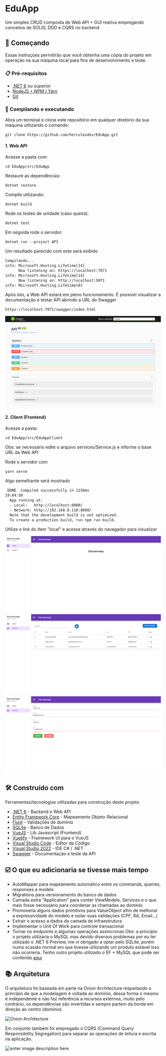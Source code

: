 
# EduApp
Um simples CRUD composta de Web API + GUI reativa empregando conceitos de SOLID, DDD e CQRS no backend

## 🚀 Começando
Essas instruções permitirão que você obtenha uma cópia do projeto em operação na sua máquina local para fins de desenvolvimento e teste.

### 📋 Pré-requisitos
* [.NET 6](https://dotnet.microsoft.com/download/dotnet/6.0) ou superior
* [NodeJS + NPM / Yarn](https://nodejs.org/en/)
* [Git](https://git-scm.com/downloads)

### 🔧 Compilando e executando
Abra um terminal e clone este repositório em qualquer diretório da sua máquina utilizando o comando:
```
git clone https://github.com/herculesdev/EduApp.git
```
#### 1. Web API
Acesse a pasta com:
```
cd EduApp/src/EduApp
```
Restaure as dependências:
```
dotnet restore
```

Compile utilizando:
```
dotnet build
```

Rode os testes de unidade (caso queira):
```
dotnet test
```

Em seguida rode o servidor:
```
dotnet run --project API
```
Um resultado parecido com este será exibido
```
Compilando...
info: Microsoft.Hosting.Lifetime[14]
      Now listening on: https://localhost:7071
info: Microsoft.Hosting.Lifetime[14]
      Now listening on: http://localhost:5071
info: Microsoft.Hosting.Lifetime[0]
```

Após isto, a Web API estará em pleno funcionamento. É possível visualizar a documentação e testar API abrindo a URL do Swagger
```
https://localhost:7071/swagger/index.html
```
![enter image description here](https://raw.githubusercontent.com/herculesdev/EduApp/master/images/swagger.png)

#### 2. Client (Frontend)
Acesse a pasta:
```
cd EduApp/src/EduAppClient
```
Obs: se necessário edite o arquivo services/Service.js e informe o base URL da Web API

Rode o servidor com
```
yarn serve
```
Algo semelhante será mostrado
```
 DONE  Compiled successfully in 1158ms                                                                          19:04:58
  App running at:
  - Local:   http://localhost:8080/
  - Network: http://192.168.0.110:8080/
  Note that the development build is not optimized.
  To create a production build, run npm run build.
```
Utilize o link do item "local" e acesse através do navegador para visualizar

![Imagem da home](https://github.com/herculesdev/EduApp/blob/master/images/home.png?raw=true)
![Imagem da lista](https://github.com/herculesdev/EduApp/blob/master/images/list.png?raw=true)

![Imagem do form](https://github.com/herculesdev/EduApp/blob/master/images/add.png?raw=true)

## 🛠️ Construído com
Ferramentas/tecnologias utilizadas para construção deste projeto

* [.NET 6](https://dotnet.microsoft.com/download/dotnet/6.0) - Backend e Web API
* [Entity Framework Core](https://docs.microsoft.com/pt-br/ef/core/) - Mapeamento Objeto-Relacional
* [Flunt](https://github.com/andrebaltieri/Flunt) - Validações de domínio
* [SQLite](https://www.sqlite.org/index.html) - Banco de Dados
* [VueJS](https://vuejs.org/) - Lib Javascript (Frontend)
* [Vuetify](https://vuetifyjs.com/) - Framework UI para o VueJS
* [Visual Studio Code](https://code.visualstudio.com/) - Editor de Código
* [Visual Studio 2022](https://visualstudio.microsoft.com/pt-br/launch/) - IDE C# / .NET
* [Swagger](https://swagger.io/) - Documentação e teste da API

## ☑️ O que eu adicionaria se tivesse mais tempo
* AutoMapper para mapeamento automático entre os commands, queries, responses e models
* Migrations para versionamento do banco de dados
* Camada extra "Application" para conter ViewModels, Services e o que mais fosse necessário para coordenar as chamadas ao domínio
* Promoveria alguns dados primitivos para ValueObject afim de melhorar a expressividade do modelo e isolar suas validações (CPF, RA, Email...)
* Extrair o acesso a dados da camada de infraestrutura
* Implementar o Unit Of Work para controle transacional
* Tornar os endpoints e algumas operações assíncronas
Obs: a princípio o projeto utilizaria o MySQL mas devido diversos problemas por eu ter utilizado o .NET 6 Preview, me vi obrigado a optar pelo SQLite, porém numa ocasião normal em que tivesse utilizando um produto estável isso não ocorreria. Tenho outro projeto utilizado o EF + MySQL que pode ser conferido [aqui](https://github.com/herculesdev/covid-app)

## 📚 Arquitetura
O arquitetura foi baseada em parte na Onion Architecture respeitando o princípio de que a modelagem é voltada ao domínio, dessa forma o mesmo é independente e não faz referência a recursos externos, muito pelo contrário, os dependências são invertidas e sempre partem da borda em direção ao centro (domínio).

![Onion Architecture](https://camo.githubusercontent.com/07832a2276c948e197784ba3d53a91b70da3906520b61e7488f70e0f9a6e9ddc/68747470733a2f2f7465616d736d696c65792e6769746875622e696f2f6173736574732f636c65616e2d6172636869746563747572652d646f746e65742e706e67)

Em conjunto também foi empregado o CQRS (Command Query Responsibility Segregation) para separar as operações de leitura e escrita na aplicação.

![enter image description here](https://miro.medium.com/max/1200/1*Fo70HYchxk2q2uEiHoV6Cw.png)

